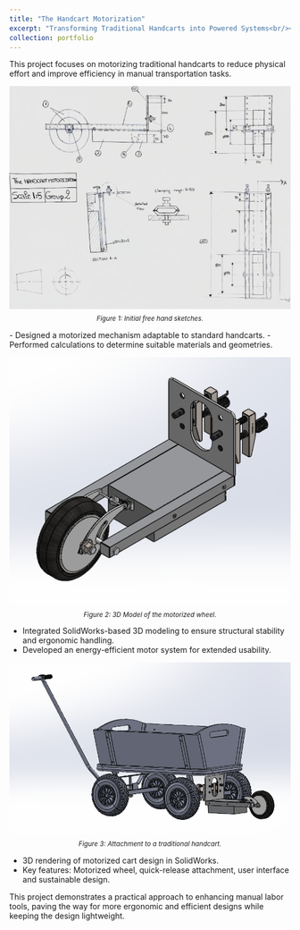 ```yaml
---
title: "The Handcart Motorization"
excerpt: "Transforming Traditional Handcarts into Powered Systems<br/><img src='/images/Portfolio/Handcartmotorization/cover.png'>"
collection: portfolio
---
```


This project focuses on motorizing traditional handcarts to reduce physical effort and improve efficiency in manual transportation tasks.  
<p align="center">
    <img src="/images/portfolio1-1.png"/>
    <br>
    <sub><i> Figure 1: Initial free hand sketches.</i></sub>
</p>
-   Designed a motorized mechanism adaptable to standard handcarts.  
-   Performed calculations to determine suitable materials and geometries.  
  <p align="center">
    <img src="/images/portfolio1-2.png"/>
    <br>
    <sub><i> Figure 2: 3D Model of the motorized wheel.</i></sub>
</p>

-   Integrated SolidWorks-based 3D modeling to ensure structural stability and ergonomic handling.  
-   Developed an energy-efficient motor system for extended usability.  
  
<p align="center">
    <img src="/images/portfolio1-3.png"/>
    <br>
    <sub><i> Figure 3: Attachment to a traditional handcart.</i></sub>
</p>
 
-   3D rendering of motorized cart design in SolidWorks.  
-   Key features: Motorized wheel, quick-release attachment, user interface and sustainable design.  
  

This project demonstrates a practical approach to enhancing manual labor tools, paving the way for more ergonomic and efficient designs while keeping the design lightweight.